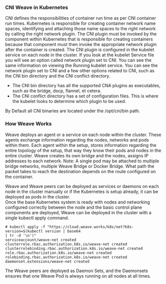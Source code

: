 ### CNI Weave in Kubernetes

CNI defines the responsibilities of container run time as per CNI container run times.
Kubernetes is responsible for creating container network name spaces, identifying and attaching those name spaces to the right network by calling the right network plugin.
The CNI plugin must be invoked by the component within Kubernetes that is responsible for creating containers because that component must then invoke the appropriate network plugin after the container is created.
The CNI plugin is configured in the kubelet service on each node in the cluster.
If you look at the kubelet Service file you will see an option called network plugin set to CNI. You can see the same information on viewing the Running kubelet service.
You can see the network plugin set to CNI and a few other options related to CNI, such as the CNI bin directory and the CNI conflict directory.
+ The CNI bin directory has all the supported CNA plugins as executables, such as the bridge, dscp, flannel, et cetera. 
+ The CNI conflict directory has a set of configuration files. This is where the kubelet looks to determine which plugin to be used.

By Default all CNI binaries are located under the /opt/cni/bin path.

### How Weave Works

Weave deploys an agent or a service on each node within the cluster.
These agents exchange information regarding the nodes, networks and pods within them.
Each agent within the setup, stores information regarding the entire topology of the setup, that way they know their pods and nodes in the entire cluster.
Weave creates its own bridge and the nodes, assigns IP addresses to each network.
Note: A single pod may be attached to multiple bridge networks, multiple Weave Bridge or Docker Bridge.
What path the packet takes to reach the destination depends on the route configured on the container.

Weave and Weave peers can be deployed as services or daemons on each node in the cluster manually or if the Kubernetes is setup already, it can be deployed as pods in the cluster.<br>
Once the base Kubernetes system is ready with nodes and networking configured correctly between the node and the basic control plane components are deployed, Weave can be deployed in the cluster  with a single kubectl apply command.
```
# kubectl apply -f "https://cloud.weave.works/k8s/net?k8s-version=$(kubectl version | base64
| tr -d '\n')"
serviceaccount/weave-net created
clusterrole.rbac.authorization.k8s.io/weave-net created
clusterrolebinding.rbac.authorization.k8s.io/weave-net created
role.rbac.authorization.k8s.io/weave-net created
rolebinding.rbac.authorization.k8s.io/weave-net created
daemonset.extensions/weave-net created
```
The Weave peers are deployed as Daemon Sets, and the Daemonsets ensures that one Weave Pod is always running on all nodes at all times.




